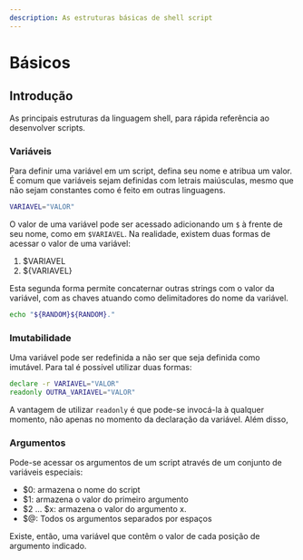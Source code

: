 ```yaml
---
description: As estruturas básicas de shell script
---
```


# Básicos

## Introdução

As principais estruturas da linguagem shell, para rápida referência ao desenvolver scripts.

### Variáveis

Para definir uma variável em um script, defina seu nome e atribua um valor. É comum que variáveis sejam definidas com letrais maiúsculas, mesmo que não sejam constantes como é feito em outras linguagens.

```bash
VARIAVEL="VALOR"
```

O valor de uma variável pode ser acessado adicionando um `$` à frente de seu nome, como em `$VARIAVEL`. Na realidade, existem duas formas de acessar o valor de uma variável:

1. $VARIAVEL
2. ${VARIAVEL}

Esta segunda forma permite concaternar outras strings com o valor da variável, com as chaves atuando como delimitadores do nome da variável.

```bash
echo "${RANDOM}${RANDOM}."
```

### Imutabilidade

Uma variável pode ser redefinida a não ser que seja definida como imutável. Para tal é possível utilizar duas formas:

```bash
declare -r VARIAVEL="VALOR"
readonly OUTRA_VARIAVEL="VALOR"
```

A vantagem de utilizar `readonly` é que pode-se invocá-la à qualquer momento, não apenas no momento da declaração da variável. Além disso,

### Argumentos

Pode-se acessar os argumentos de um script através de um conjunto de variáveis especiais:

* $0: armazena o nome do script
* $1: armazena o valor do primeiro argumento
* $2 ... $x: armazena o valor do argumento x.
* $@: Todos os argumentos separados por espaços

Existe, então, uma variável que contêm o valor de cada posição de argumento indicado. 

